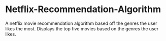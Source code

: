 # Netflix-Recommendation-Algorithm
A netflix movie recommendation algorithm based off the genres the user likes the most.
Displays the top five movies based on the genres the user likes.

